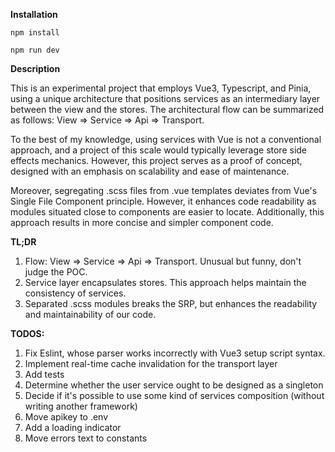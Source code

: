 **Installation**

`npm install`

`npm run dev`

**Description**

This is an experimental project that employs Vue3, Typescript, and Pinia, using a unique architecture that positions
services as an intermediary layer between the view and the stores. The architectural flow can be summarized as follows:
View => Service<Store> => Api => Transport<cache>.

To the best of my knowledge, using services with Vue is not a conventional approach, and a project of this scale would
typically leverage store side effects mechanics. However, this project serves as a proof of concept, designed with an
emphasis on scalability and ease of maintenance.

Moreover, segregating .scss files from .vue templates deviates from Vue's Single File Component principle. However, it
enhances code readability as modules situated close to components are easier to locate. Additionally, this approach
results in more concise and simpler component code.

**TL;DR**
1. Flow: View => Service<Store> => Api => Transport<cache>. Unusual but funny, don't judge the POC.
2. Service layer encapsulates stores. This approach helps maintain the consistency of services.
3. Separated .scss modules breaks the SRP, but enhances the readability and maintainability of our code.

**TODOS:**
1. Fix Eslint, whose parser works incorrectly with Vue3 setup script syntax.
2. Implement real-time cache invalidation for the transport layer
3. Add tests
4. Determine whether the user service ought to be designed as a singleton
5. Decide if it's possible to use some kind of services composition (without writing another framework)
6. Move apikey to .env
7. Add a loading indicator
8. Move errors text to constants